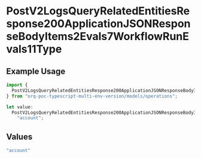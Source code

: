# PostV2LogsQueryRelatedEntitiesResponse200ApplicationJSONResponseBodyItems2Evals7WorkflowRunEvals11Type

## Example Usage

```typescript
import {
  PostV2LogsQueryRelatedEntitiesResponse200ApplicationJSONResponseBodyItems2Evals7WorkflowRunEvals11Type,
} from "orq-poc-typescript-multi-env-version/models/operations";

let value:
  PostV2LogsQueryRelatedEntitiesResponse200ApplicationJSONResponseBodyItems2Evals7WorkflowRunEvals11Type =
    "account";
```

## Values

```typescript
"account"
```